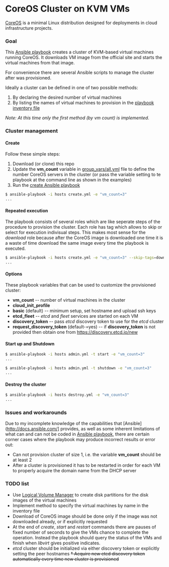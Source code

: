 CoreOS Cluster on KVM VMs
=========================

[CoreOS](https://coreos.com) is a minimal Linux distribution designed for deployments in cloud infrastructure projects.

### Goal

This [Ansible playbook](http://docs.ansible.com/playbooks.html) creates a
cluster of KVM-based virtual machines running CoreOS. It downloads VM image
from the official site and starts the virtual machines from that image.

For convenience there are several Ansible scripts to manage the cluster after was provisioned.

Ideally a cluster can be defined in one of two possible methods:

1. By declaring the desired number of virtual machines
1. By listing the names of virtual machines to provision in the [playbook inventory file](http://docs.ansible.com/intro_inventory.html)

_Note: At this time only the first method (by vm count) is implemented._

### Cluster management

#### Create 

Follow these simple steps:

1. Download (or clone) this repo
1. Update the __vm_count__ variable in [group_vars/all.yml](group_vars/all.yml) file to define the number CoreOS servers in the cluster (or pass the variable setting to te playbook at the command line as shown in the examples)
1. Run the [create Ansible playbook](create.yml)

```bash
$ ansible-playbook -i hosts create.yml -e "vm_count=3"
...

```

#### Repeated execution

The playbook consists of several roles which are like seperate steps of the
procedure to provision the cluster. Each role has tag which allows to skip
or select for execution indivisual steps. This makes most sense for the
_download_ role because after the CoreOS image is downloaded one time it is
a waste of time download the same image every time the playbook is executed.

```bash
$ ansible-playbook -i hosts create.yml -e "vm_count=3" --skip-tags=download
...

```

#### Options

These playbook variables that can be used to customize the provisioned cluster:

* __vm_count__ -- number of virtual machines in the cluster
* __cloud_init_profile__
 * __basic__ (default) -- minimum setup, set hostname and upload ssh keys
 * __etcd_fleet__ -- _etcd_ and _fleet_ services are started on each VM
* __discovery_token__ -- pass _etcd_ discovery token to use for the _etcd_ cluster
* __request_discovery_token__ (default-=yes) -- if __discovery_token__ is not provided then obtain one from https://discovery.etcd.io/new

#### Start up and Shutdown 

```bash
$ ansible-playbook -i hosts admin.yml -t start -e "vm_count=3"
...

$ ansible-playbook -i hosts admin.yml -t shutdown -e "vm_count=3"
...

```

#### Destroy the cluster

```bash
$ ansible-playbook -i hosts destroy.yml -e "vm_count=3"
...

```

### Issues and workarounds

Due to my incomplete knowledge of the capabilities that [Ansible](http://docs.ansible.com/]
provides, as well as some inherent limitations of what can and can not be
coded in [Ansible playbook](http://docs.ansible.com/playbooks.html), there are
certain corner cases where the playbook may produce incorrect results or 
error out:

* Can not provision cluster of size 1, i.e. the variable __vm_count__ should be at least 2
* After a cluster is provisioned it has to be restarted in order for each VM to properly acquire the domain name from the DHCP server

### TODO list

* Use [Logical Volume Manager](https://www.sourceware.org/lvm2/) to create disk partitions for the disk images of the virtual machines
* Implement method to specify the virtual machines by name in the inventory file
* Download of CoreOS image should be done only if the image was not downloaded already, or if explicitly requested
* At the end of _create_, _start_ and _restart_ commands there are pauses of fixed number of seconds to give the VMs chance to complete the operation. Instead the playbook should query the status of the VMs and finish when _libvirt_ gives positive indicates.
* _etcd_ cluster should be initialized via either discovery token or explicitly setting the peer hostnames
~~* Acquire new etcd discovery token automatically every time new cluster is provisioned~~
